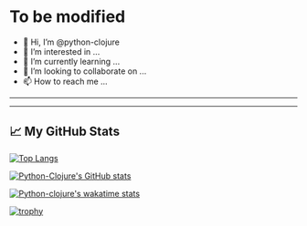 # To be modified

- 👋 Hi, I’m @python-clojure
- 👀 I’m interested in ...
- 🌱 I’m currently learning ...
- 💞️ I’m looking to collaborate on ...
- 📫 How to reach me ...

---


</div>

---


## &#x1f4c8; My GitHub Stats

[![Top Langs](https://github-readme-stats.vercel.app/api/top-langs/?username=python-clojure&hide=java,html,css&theme=radical)](https://github.com/anuraghazra/github-readme-stats)

[![Python-Clojure's GitHub stats](https://github-readme-stats.vercel.app/api?username=python-clojure&theme=radical)](https://github.com/anuraghazra/github-readme-stats)

[![Python-clojure's wakatime stats](https://github-readme-stats.vercel.app/api/wakatime?username=python_clojure&theme=synthwave)](https://github.com/anuraghazra/github-readme-stats)

[![trophy](https://github-profile-trophy.vercel.app/?username=python-clojure&theme=dracula&column=7)](https://github.com/ryo-ma/github-profile-trophy)

